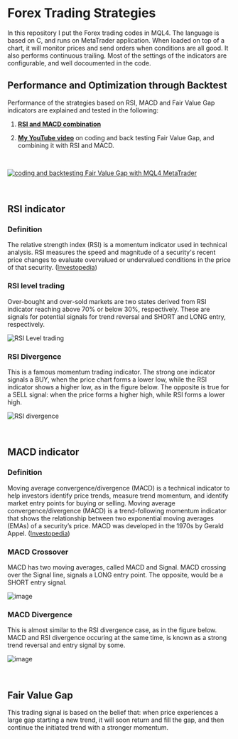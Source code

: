 # Forex Trading Strategies
In this repository I put the Forex trading codes in MQL4. The language is based on C, and runs on MetaTrader application. When loaded on top of a chart, it will monitor prices and send orders when conditions are all good. It also performs continuous trailing. Most of the settings of the indicators are configurable, and well docoumented in the code.

## Performance and Optimization through Backtest

Performance of the strategies based on RSI, MACD and Fair Value Gap indicators are explained and tested in the following:

1) [**RSI and MACD combination**](https://drsoli.com/index.php/2023/04/22/forex-01-diversification-with-rsi-and-macd-mql4-metatrader/)

2) [**My YouTube video**](https://www.youtube.com/watch?v=1w5A0cl3uMk) on coding and back testing Fair Value Gap, and combining it with RSI and MACD.

<p>&nbsp;</p>

[![coding and backtesting Fair Value Gap with MQL4 MetaTrader](https://i.ytimg.com/vi/1w5A0cl3uMk/hqdefault.jpg?sqp=-oaymwEmCOADEOgC8quKqQMa8AEB-AH-CYACugWKAgwIABABGHIgOig_MA8=&rs=AOn4CLBnINcbvhLHzy_WnXvoUhs_7XAqvA)](https://www.youtube.com/watch?v=1w5A0cl3uMk)

<p>&nbsp;</p>

## RSI indicator
### Definition
The relative strength index (RSI) is a momentum indicator used in technical analysis. RSI measures the speed and magnitude of a security's recent price changes to evaluate overvalued or undervalued conditions in the price of that security. ([Investopedia](https://www.investopedia.com/terms/r/rsi.asp))

### RSI level trading
Over-bought and over-sold markets are two states derived from RSI indicator reaching above 70% or below 30%, respectively. These are signals for potential signals for trend reversal and SHORT and LONG entry, respectively.

![RSI Level trading](https://github.com/saidplayer/ForexTradingStrategies/assets/85461502/a0ce5729-1c74-40bd-8e53-85ce6e9eb52e)


### RSI Divergence
This is a famous momentum trading indicator. The strong one indicator signals a BUY, when the price chart forms a lower low, while the RSI indicator shows a higher low, as in the figure below. The opposite is true for a SELL signal: when the price forms a higher high, while RSI forms a lower high.

![RSI divergence](https://github.com/saidplayer/ForexTradingStrategies/assets/85461502/6aafe9a8-d315-4d4c-b1ab-d52879a919d5)

<p>&nbsp;</p>

## MACD indicator
### Definition
Moving average convergence/divergence (MACD) is a technical indicator to help investors identify price trends, measure trend momentum, and identify market entry points for buying or selling. Moving average convergence/divergence (MACD) is a trend-following momentum indicator that shows the relationship between two exponential moving averages (EMAs) of a security’s price. MACD was developed in the 1970s by Gerald Appel. ([Investopedia](https://www.investopedia.com/terms/m/macd.asp))

### MACD Crossover
MACD has two moving averages, called MACD and Signal. MACD crossing over the Signal line, signals a LONG entry point. The opposite, would be a SHORT entry signal.

![image](https://github.com/saidplayer/ForexTradingStrategies/assets/85461502/7f77cfc8-a9bc-49d0-9339-42674d32189b)

### MACD Divergence
This is almost similar to the RSI divergence case, as in the figure below. MACD and RSI divergence occuring at the same time, is known as a strong trend reversal and entry signal by some.

![image](https://github.com/saidplayer/ForexTradingStrategies/assets/85461502/96e063d1-73a5-47f4-90c9-7225ca7f4f78)

<p>&nbsp;</p>

## Fair Value Gap
This trading signal is based on the belief that: when price experiences a large gap starting a new trend, it will soon return and fill the gap, and then continue the initiated trend with a stronger momentum.

<p>&nbsp;</p>

<p>&nbsp;</p>
